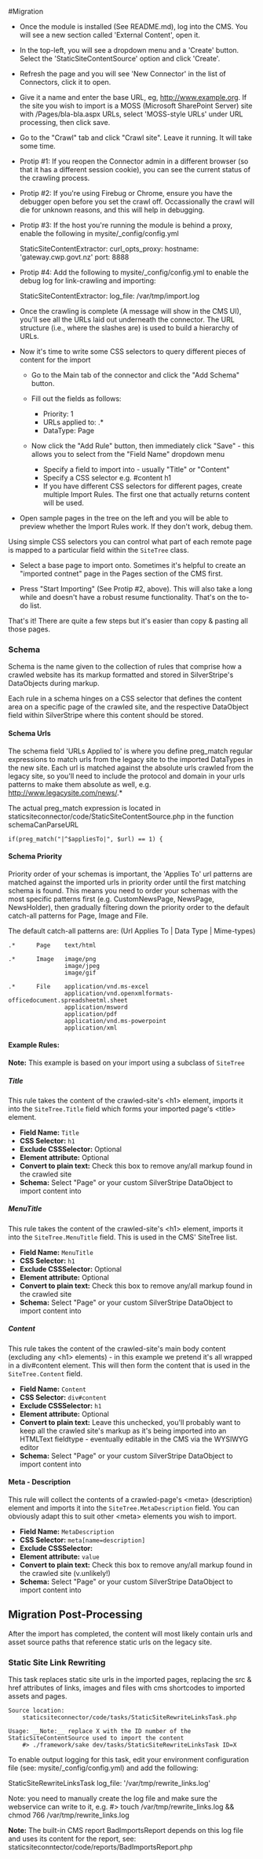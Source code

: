 #Migration

 * Once the module is installed (See README.md), log into the CMS. You will see a new section called 'External Content', open it.

 * In the top-left, you will see a dropdown menu and a 'Create' button. Select the 'StaticSiteContentSource' option and click 'Create'.

 * Refresh the page and you will see 'New Connector' in the list of Connectors, click it to open.

 * Give it a name and enter the base URL, eg, http://www.example.org. If the site you wish to import is a MOSS (Microsoft SharePoint Server) site with /Pages/bla-bla.aspx URLs, select 'MOSS-style URLs' under URL processing, then click save.

 * Go to the "Crawl" tab and click "Crawl site". Leave it running. It will take some time.
  * Protip #1: If you reopen the Connector admin in a different browser (so that it has a different session cookie), you can see the current status of the crawling process.
  * Protip #2: If you're using Firebug or Chrome, ensure you have the debugger open before you set the crawl off. Occassionally the crawl will die for unknown reasons, and this will help in debugging.
  * Protip #3: If the host you're running the module is behind a proxy, enable the following in mysite/_config/config.yml

	StaticSiteContentExtractor:
	  curl_opts_proxy:
	    hostname: 'gateway.cwp.govt.nz'
	    port: 8888

  * Protip #4: Add the following to mysite/_config/config.yml to enable the debug log for link-crawling and importing:

	StaticSiteContentExtractor:
	  log_file: /var/tmp/import.log

 * Once the crawling is complete (A message will show in the CMS UI), you'll see all the URLs laid out underneath the connector. The URL structure (i.e., where the slashes are) is used to build a hierarchy of URLs.

 * Now it's time to write some CSS selectors to query different pieces of content for the import

	* Go to the Main tab of the connector and click the "Add Schema" button.

	* Fill out the fields as follows:

		* Priority: 1
		* URLs applied to: .*
		* DataType: Page

	* Now click the "Add Rule" button, then immediately click "Save" - this allows you to select from the "Field Name" dropdown menu

		* Specify a field to import into - usually "Title" or "Content"
		* Specify a CSS selector e.g. #content h1
		* If you have different CSS selectors for different pages, create multiple Import Rules. The first one that actually returns content will be used.

 * Open sample pages in the tree on the left and you will be able to preview whether the Import Rules work. If they don't work, debug them.

Using simple CSS selectors you can control what part of each remote page is mapped to a particular field within the `SiteTree` class.

 * Select a base page to import onto. Sometimes it's helpful to create an "imported contnet" page in the Pages section of the CMS first.

 * Press "Start Importing" (See Protip #2, above). This will also take a long while and doesn't have a robust resume functionality. That's on the to-do list.

That's it! There are quite a few steps but it's easier than copy & pasting all those pages.

### Schema

Schema is the name given to the collection of rules that comprise how a crawled website has its markup formatted and stored in SilverStripe's DataObjects during markup.

Each rule in a schema hinges on a CSS selector that defines the content area on a specific page of the crawled site, and the respective DataObject field within SilverStripe
where this content should be stored.

#### Schema Urls

The schema field 'URLs Applied to' is where you define preg_match regular expressions to match urls from the legacy site to the imported DataTypes in the new site.
Each url is matched against the absolute urls crawled from the legacy site, so you'll need to include the protocol and domain in your urls patterns to make them absolute as well, e.g.
		http://www.legacysite.com/news/.*

The actual preg_match expression is located in staticsiteconnector/code/StaticSiteContentSource.php in the function schemaCanParseURL

	if(preg_match("|^$appliesTo|", $url) == 1) {

#### Schema Priority

Priority order of your schemas is important, the 'Applies To' url patterns are matched against the imported urls in priority order until the first matching schema is found.
This means you need to order your schemas with the most specific patterns first (e.g. CustomNewsPage, NewsPage, NewsHolder), then gradually filtering down the priority order to the default catch-all patterns for Page, Image and File.

The default catch-all patterns are:
	(Url Applies To | Data Type | Mime-types)

	.* 		Page  	text/html

	.* 		Image 	image/png
					image/jpeg
					image/gif

	.* 		File  	application/vnd.ms-excel
					application/vnd.openxmlformats-officedocument.spreadsheetml.sheet
					application/msword
					application/pdf
					application/vnd.ms-powerpoint
					application/xml

#### Example Rules:

__Note:__ This example is based on your import using a subclass of `SiteTree`

##### Title

This rule takes the content of the crawled-site's &lt;h1&gt; element, imports it into the `SiteTree.Title` field which forms your imported page's &lt;title&gt; element.

* __Field Name:__ `Title`
* __CSS Selector:__ `h1`
* __Exclude CSSSelector:__ Optional
* __Element attribute:__ Optional
* __Convert to plain text:__ Check this box to remove any/all markup found in the crawled site
* __Schema:__ Select "Page" or your custom SilverStripe DataObject to import content into

##### MenuTitle

This rule takes the content of the crawled-site's &lt;h1&gt; element, imports it into the `SiteTree.MenuTitle` field. This is used in the CMS' SiteTree list.

* __Field Name:__ `MenuTitle`
* __CSS Selector:__ `h1`
* __Exclude CSSSelector:__ Optional
* __Element attribute:__ Optional
* __Convert to plain text:__ Check this box to remove any/all markup found in the crawled site
* __Schema:__ Select "Page" or your custom SilverStripe DataObject to import content into

##### Content

This rule takes the content of the crawled-site's main body content (excluding any &lt;h1&gt; elements) - in this example we pretend it's all wrapped in a div#content element.
This will then form the content that is used in the `SiteTree.Content` field.

* __Field Name:__ `Content`
* __CSS Selector:__ `div#content`
* __Exclude CSSSelector:__ `h1`
* __Element attribute:__ Optional
* __Convert to plain text:__ Leave this unchecked, you'll probably want to keep all the crawled site's markup as it's being imported into an HTMLText fieldtype - eventually editable in the CMS via the WYSIWYG editor
* __Schema:__ Select "Page" or your custom SilverStripe DataObject to import content into

#### Meta - Description

This rule will collect the contents of a crawled-page's &lt;meta&gt; (description) element and imports it into the `SiteTree.MetaDescription` field.
You can obviously adapt this to suit other &lt;meta&gt; elements you wish to import.

* __Field Name:__ `MetaDescription`
* __CSS Selector:__ `meta[name=description]`
* __Exclude CSSSelector:__
* __Element attribute:__ `value`
* __Convert to plain text:__ Check this box to remove any/all markup found in the crawled site (v.unlikely!)
* __Schema:__ Select "Page" or your custom SilverStripe DataObject to import content into

## Migration Post-Processing

After the import has completed, the content will most likely contain urls and asset source paths that reference static urls on the legacy site.

### Static Site Link Rewriting

This task replaces static site urls in the imported pages, replacing the src & href attributes of links, images and files with cms shortcodes to imported assets and pages.

	Source location:
		staticsiteconnector/code/tasks/StaticSiteRewriteLinksTask.php

	Usage: __Note:__ replace X with the ID number of the StaticSiteContentSource used to import the content
		#> ./framework/sake dev/tasks/StaticSiteRewriteLinksTask ID=X

To enable output logging for this task, edit your environment configuration file (see: mysite/_config/config.yml) and add the following:

  StaticSiteRewriteLinksTask
    log_file: '/var/tmp/rewrite_links.log'

Note: you need to manually create the log file and make sure the webservice can write to it, e.g.
	#> touch /var/tmp/rewrite_links.log && chmod 766 /var/tmp/rewrite_links.log

__Note:__ The built-in CMS report BadImportsReport depends on this log file and uses its content for the report, see: staticsiteconntector/code/reports/BadImportsReport.php